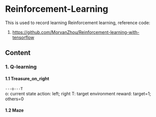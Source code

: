 # Reinforcement-Learning

This is used to record learning Reinforcement learning, reference code:
1. https://github.com/MorvanZhou/Reinforcement-learning-with-tensorflow

## Content
### 1. Q-learning
#### 1.1 Treasure_on_right
`---o---T`  
o: current state
action: left; right
T: target
environment reward: target=1; others=0
#### 1.2 Maze
